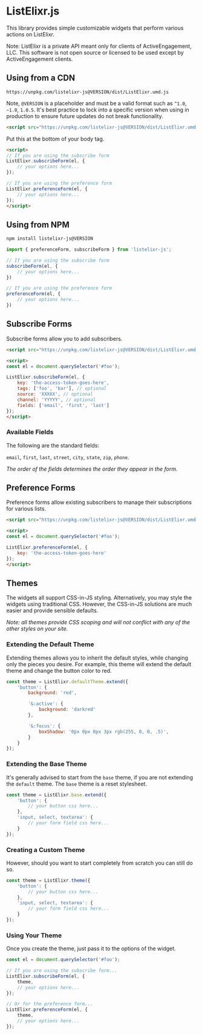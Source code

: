 # ListElixr.js

This library provides simple customizable widgets that perform various actions on ListElixr.

Note: ListElixr is a private API meant only for clients of ActiveEngagement, LLC. This software is not open source or licensed to be used except by ActiveEngagement clients.

## Using from a CDN

`https://unpkg.com/listelixr-js@VERSION/dist/ListElixr.umd.js`

Note, `@VERSION` is a placeholder and must be a valid format such as `^1.0`, `~1.0`, `1.0.5`. It's best practice to lock into a specific version when using in production to ensure future updates do not break functionality.

```html
<script src="https://unpkg.com/listelixr-js@VERSION/dist/ListElixr.umd.js"></script>
```

Put this at the bottom of your body tag.

```html
<script>
// If you are using the subscribe form
ListElixr.subscribeForm(el, {
    // your options here...
});

// If you are using the preference form
ListElixr.preferenceForm(el, {
    // your options here...
});
</script>
```

## Using from NPM

```bash
npm install listelixr-js@VERSION
```

```js
import { preferenceForm, subscribeForm } from 'listelixr-js';

// If you are using the subscribe form
subscribeForm(el, {
    // your options here...
})

// If you are using the preference form
preferenceForm(el, {
    // your options here...
})
```

## Subscribe Forms

Subscribe forms allow you to add subscribers.

```html
<script src="https://unpkg.com/listelixr-js@VERSION/dist/ListElixr.umd.js"></script>

<script>
const el = document.querySelector('#foo');

ListElixr.subscribeForm(el, {
    key: 'the-access-token-goes-here',
    tags: ['foo', 'bar'], // optional
    source: 'XXXXX', // optional
    channel: 'YYYYY', // optional
    fields: ['email', 'first', 'last']
});
</script>
```

### Available Fields

The following are the standard fields:

`email`, `first`, `last`, `street`, `city`, `state`, `zip`, `phone`.

*The order of the fields determines the order they appear in the form.*

## Preference Forms

Preference forms allow existing subscribers to manage their subscriptions for various lists.

```html
<script src="https://unpkg.com/listelixr-js@VERSION/dist/ListElixr.umd.js"></script>

<script>
const el = document.querySelector('#foo');

ListElixr.preferenceForm(el, {
    key: 'the-access-token-goes-here'
});
</script>
```

## Themes

The widgets all support CSS-in-JS styling. Alternatively, you may style the widgets using traditional CSS. However, the CSS-in-JS solutions are much easier and provide sensible defaults. 

*Note: all themes provide CSS scoping and will not conflict with any of the other styles on your site.*

### Extending the Default Theme

Extending themes allows you to inherit the default styles, while changing only the pieces you desire. For example, this theme will extend the default theme and change the button color to red.

```js
const theme = ListElixr.defaultTheme.extend({
    'button': {
        background: 'red',

        '&:active': {
            background: 'darkred'
        },

        '&:focus': {
            boxShadow: '0px 0px 0px 3px rgb(255, 0, 0, .5)',
        }
    }
});
```

### Extending the Base Theme

It's generally advised to start from the `base` theme, if you are not extending the `default` theme. The `base` theme is a reset stylesheet.

```js
const theme = ListElixr.base.extend({
    'button': {
        // your button css here...
    },
    'input, select, textarea': {
        // your form field css here...
    }
});
```

### Creating a Custom Theme

However, should you want to start completely from scratch you can still do so.

```js
const theme = ListElixr.theme({
    'button': {
        // your button css here...
    },
    'input, select, textarea': {
        // your form field css here...
    }
});
```

### Using Your Theme

Once you create the theme, just pass it to the options of the widget.

```js
const el = document.querySelector('#foo');

// If you are using the subscribe form...
ListElixr.subscribeForm(el, {
    theme,
    // your options here...
});

// Or for the preference form...
ListElixr.preferenceForm(el, {
    theme,
    // your options here...
});
```
